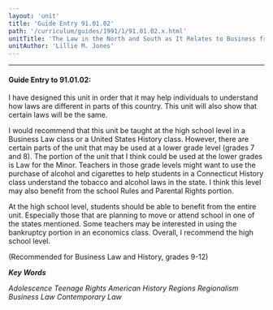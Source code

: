 ```yaml
---
layout: 'unit'
title: 'Guide Entry 91.01.02'
path: '/curriculum/guides/1991/1/91.01.02.x.html'
unitTitle: 'The Law in the North and South as It Relates to Business from the 1900s to the 1990s'
unitAuthor: 'Lillie M. Jones'
---
```


<body>
<hr/>
 <h4>
  Guide Entry to 91.01.02:
 </h4>
 I have designed this unit in order that it may help individuals to understand how laws are different in parts of this country. This unit will also show that certain laws will be the same.
 <p>
  I would recommend that this unit be taught at the high school level in a Business Law class or a United States History class. However, there are certain parts of the unit that may be used at a lower grade level (grades 7 and 8). The portion of the unit that I think could be used at the lower grades is Law for the Minor. Teachers in those grade levels might want to use the purchase of alcohol and cigarettes to help students in a Connecticut History class understand the tobacco and alcohol laws in the state. I think this level may also benefit from the school Rules and Parental Rights portion.
 </p>
 <p>
  At the high school level, students should be able to benefit from the entire unit. Especially those that are planning to move or attend school in one of the states mentioned. Some teachers may be interested in using the bankruptcy portion in an economics class. Overall, I recommend the high school level.
 </p>
 <p>
  (Recommended for Business Law and History, grades 9-12)
 </p>
<p>
  <b>
   <i>
    Key Words
   </i>
  </b>
  <br/>
 </p>
 <p>
  <i>
   Adolescence Teenage Rights American History Regions Regionalism Business Law Contemporary Law
  </i>
 </p>

</body>
